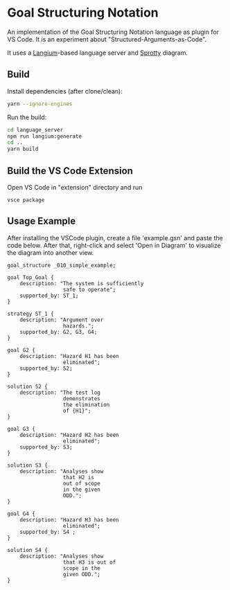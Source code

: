 # Goal Structuring Notation

An implementation of the Goal Structuring Notation language as plugin for VS Code. 
It is an experiment about "Structured-Arguments-as-Code".

It uses a [Langium](https://langium.org)-based language server and [Sprotty](https://github.com/eclipse-sprotty/sprotty-vscode) diagram.

## Build

Install dependencies (after clone/clean):

```bash
yarn --ignore-engines
```

Run the build:

```bash
cd language_server
npm run langium:generate
cd ..
yarn build
```

## Build the VS Code Extension

Open VS Code in "extension" directory and run 

```
vsce package
```


## Usage Example

After installing the VSCode plugin, create a file 'example.gsn' and paste the code below. After that, right-click and select 'Open in Diagram' to visualize the diagram into another view.

```
goal_structure _010_simple_example;

goal Top_Goal {
    description: "The system is sufficiently 
                  safe to operate";
    supported_by: ST_1;
}
                  
strategy ST_1 {
    description: "Argument over 
                  hazards.";
    supported_by: G2, G3, G4;
}

goal G2 {
    description: "Hazard H1 has been 
                  eliminated";
    supported_by: S2;
}

solution S2 {
    description: "The test log 
                  demonstrates
                  the elimination 
                  of {H1}";
}

goal G3 {
    description: "Hazard H2 has been 
                  eliminated";
    supported_by: S3;
}

solution S3 {
    description: "Analyses show 
                  that H2 is 
                  out of scope 
                  in the given 
                  ODD.";
}

goal G4 {
    description: "Hazard H3 has been 
                  eliminated";
    supported_by: S4 ;
}

solution S4 {
    description: "Analyses show 
                  that H3 is out of
                  scope in the
                  given ODD.";
}
```